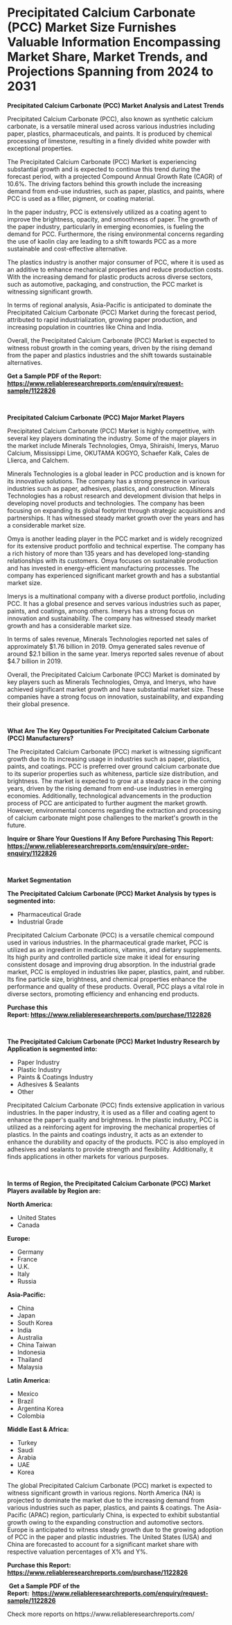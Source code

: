 <p><h1>Precipitated Calcium Carbonate (PCC) Market Size Furnishes Valuable Information Encompassing Market Share, Market Trends, and Projections Spanning from 2024 to 2031</h1></p><p><strong>Precipitated Calcium Carbonate (PCC) Market Analysis and Latest Trends</strong></p>
<p><p>Precipitated Calcium Carbonate (PCC), also known as synthetic calcium carbonate, is a versatile mineral used across various industries including paper, plastics, pharmaceuticals, and paints. It is produced by chemical processing of limestone, resulting in a finely divided white powder with exceptional properties.</p><p>The Precipitated Calcium Carbonate (PCC) Market is experiencing substantial growth and is expected to continue this trend during the forecast period, with a projected Compound Annual Growth Rate (CAGR) of 10.6%. The driving factors behind this growth include the increasing demand from end-use industries, such as paper, plastics, and paints, where PCC is used as a filler, pigment, or coating material.</p><p>In the paper industry, PCC is extensively utilized as a coating agent to improve the brightness, opacity, and smoothness of paper. The growth of the paper industry, particularly in emerging economies, is fueling the demand for PCC. Furthermore, the rising environmental concerns regarding the use of kaolin clay are leading to a shift towards PCC as a more sustainable and cost-effective alternative.</p><p>The plastics industry is another major consumer of PCC, where it is used as an additive to enhance mechanical properties and reduce production costs. With the increasing demand for plastic products across diverse sectors, such as automotive, packaging, and construction, the PCC market is witnessing significant growth.</p><p>In terms of regional analysis, Asia-Pacific is anticipated to dominate the Precipitated Calcium Carbonate (PCC) Market during the forecast period, attributed to rapid industrialization, growing paper production, and increasing population in countries like China and India.</p><p>Overall, the Precipitated Calcium Carbonate (PCC) Market is expected to witness robust growth in the coming years, driven by the rising demand from the paper and plastics industries and the shift towards sustainable alternatives.</p></p>
<p><strong>Get a Sample PDF of the Report:&nbsp; <a href="https://www.reliableresearchreports.com/enquiry/request-sample/1122826">https://www.reliableresearchreports.com/enquiry/request-sample/1122826</a></strong></p>
<p>&nbsp;</p>
<p><strong>Precipitated Calcium Carbonate (PCC) Major Market Players</strong></p>
<p><p>Precipitated Calcium Carbonate (PCC) Market is highly competitive, with several key players dominating the industry. Some of the major players in the market include Minerals Technologies, Omya, Shiraishi, Imerys, Maruo Calcium, Mississippi Lime, OKUTAMA KOGYO, Schaefer Kalk, Cales de Llierca, and Calchem.</p><p>Minerals Technologies is a global leader in PCC production and is known for its innovative solutions. The company has a strong presence in various industries such as paper, adhesives, plastics, and construction. Minerals Technologies has a robust research and development division that helps in developing novel products and technologies. The company has been focusing on expanding its global footprint through strategic acquisitions and partnerships. It has witnessed steady market growth over the years and has a considerable market size.</p><p>Omya is another leading player in the PCC market and is widely recognized for its extensive product portfolio and technical expertise. The company has a rich history of more than 135 years and has developed long-standing relationships with its customers. Omya focuses on sustainable production and has invested in energy-efficient manufacturing processes. The company has experienced significant market growth and has a substantial market size.</p><p>Imerys is a multinational company with a diverse product portfolio, including PCC. It has a global presence and serves various industries such as paper, paints, and coatings, among others. Imerys has a strong focus on innovation and sustainability. The company has witnessed steady market growth and has a considerable market size.</p><p>In terms of sales revenue, Minerals Technologies reported net sales of approximately $1.76 billion in 2019. Omya generated sales revenue of around $2.1 billion in the same year. Imerys reported sales revenue of about $4.7 billion in 2019.</p><p>Overall, the Precipitated Calcium Carbonate (PCC) Market is dominated by key players such as Minerals Technologies, Omya, and Imerys, who have achieved significant market growth and have substantial market size. These companies have a strong focus on innovation, sustainability, and expanding their global presence.</p></p>
<p>&nbsp;</p>
<p><strong>What Are The Key Opportunities For Precipitated Calcium Carbonate (PCC) Manufacturers?</strong></p>
<p><p>The Precipitated Calcium Carbonate (PCC) market is witnessing significant growth due to its increasing usage in industries such as paper, plastics, paints, and coatings. PCC is preferred over ground calcium carbonate due to its superior properties such as whiteness, particle size distribution, and brightness. The market is expected to grow at a steady pace in the coming years, driven by the rising demand from end-use industries in emerging economies. Additionally, technological advancements in the production process of PCC are anticipated to further augment the market growth. However, environmental concerns regarding the extraction and processing of calcium carbonate might pose challenges to the market's growth in the future.</p></p>
<p><strong>Inquire or Share Your Questions If Any Before Purchasing This Report: <a href="https://www.reliableresearchreports.com/enquiry/pre-order-enquiry/1122826">https://www.reliableresearchreports.com/enquiry/pre-order-enquiry/1122826</a></strong></p>
<p>&nbsp;</p>
<p><strong>Market Segmentation</strong></p>
<p><strong>The Precipitated Calcium Carbonate (PCC) Market Analysis by types is segmented into:</strong></p>
<p><ul><li>Pharmaceutical Grade</li><li>Industrial Grade</li></ul></p>
<p><p>Precipitated Calcium Carbonate (PCC) is a versatile chemical compound used in various industries. In the pharmaceutical grade market, PCC is utilized as an ingredient in medications, vitamins, and dietary supplements. Its high purity and controlled particle size make it ideal for ensuring consistent dosage and improving drug absorption. In the industrial grade market, PCC is employed in industries like paper, plastics, paint, and rubber. Its fine particle size, brightness, and chemical properties enhance the performance and quality of these products. Overall, PCC plays a vital role in diverse sectors, promoting efficiency and enhancing end products.</p></p>
<p><strong>Purchase this Report:&nbsp;<a href="https://www.reliableresearchreports.com/purchase/1122826">https://www.reliableresearchreports.com/purchase/1122826</a></strong></p>
<p>&nbsp;</p>
<p><strong>The Precipitated Calcium Carbonate (PCC) Market Industry Research by Application is segmented into:</strong></p>
<p><ul><li>Paper Industry</li><li>Plastic Industry</li><li>Paints & Coatings Industry</li><li>Adhesives & Sealants</li><li>Other</li></ul></p>
<p><p>Precipitated Calcium Carbonate (PCC) finds extensive application in various industries. In the paper industry, it is used as a filler and coating agent to enhance the paper's quality and brightness. In the plastic industry, PCC is utilized as a reinforcing agent for improving the mechanical properties of plastics. In the paints and coatings industry, it acts as an extender to enhance the durability and opacity of the products. PCC is also employed in adhesives and sealants to provide strength and flexibility. Additionally, it finds applications in other markets for various purposes.</p></p>
<p>&nbsp;</p>
<p><strong>In terms of Region, the Precipitated Calcium Carbonate (PCC) Market Players available by Region are:</strong></p>
<p>
    <p> <strong> North America: </strong>
        <ul>
            <li>United States</li>
            <li>Canada</li>
        </ul>
        </p> 
    <p> <strong> Europe: </strong>
        <ul>
            <li>Germany</li>
            <li>France</li>
            <li>U.K.</li>
            <li>Italy</li>
            <li>Russia</li>
        </ul>
        </p> 
    <p> <strong> Asia-Pacific: </strong>
        <ul>
            <li>China</li>
            <li>Japan</li>
            <li>South Korea</li>
            <li>India</li>
            <li>Australia</li>
            <li>China Taiwan</li>
            <li>Indonesia</li>
            <li>Thailand</li>
            <li>Malaysia</li>
        </ul>
        </p> 
    <p> <strong> Latin America: </strong>
        <ul>
            <li>Mexico</li>
            <li>Brazil</li>
            <li>Argentina Korea</li>
            <li>Colombia</li>
        </ul>
        </p> 
    <p> <strong> Middle East & Africa: </strong>
        <ul>
            <li>Turkey</li>
            <li>Saudi</li>
            <li>Arabia</li>
            <li>UAE</li>
            <li>Korea</li>
        </ul>
    </p>
    </p>
<p><p>The global Precipitated Calcium Carbonate (PCC) market is expected to witness significant growth in various regions. North America (NA) is projected to dominate the market due to the increasing demand from various industries such as paper, plastics, and paints & coatings. The Asia-Pacific (APAC) region, particularly China, is expected to exhibit substantial growth owing to the expanding construction and automotive sectors. Europe is anticipated to witness steady growth due to the growing adoption of PCC in the paper and plastic industries. The United States (USA) and China are forecasted to account for a significant market share with respective valuation percentages of X% and Y%.</p></p>
<p><strong>Purchase this Report: <a href="https://www.reliableresearchreports.com/purchase/1122826">https://www.reliableresearchreports.com/purchase/1122826</a></strong></p>
<p>&nbsp;<strong>Get a Sample PDF of the Report:&nbsp;&nbsp;<a href="https://www.reliableresearchreports.com/enquiry/request-sample/1122826">https://www.reliableresearchreports.com/enquiry/request-sample/1122826</a></strong></p>
<p><strong></strong></p>
<p>Check more reports on https://www.reliableresearchreports.com/</p>